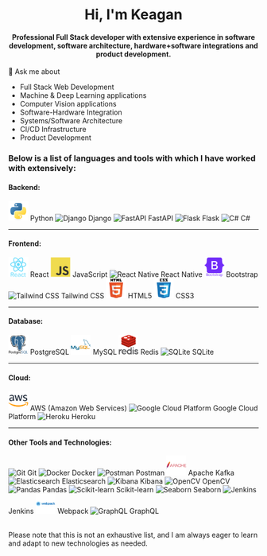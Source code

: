<h1 align="center">Hi, I'm Keagan </h1>
<h4 align="center">Professional Full Stack developer with extensive experience in software development, software architecture, hardware+software integrations and product development.</h4>

💬 Ask me about
        <ul>
          <li>Full Stack Web Development</li>
          <li>Machine & Deep Learning applications </li>
          <li>Computer Vision applications </li>
          <li>Software-Hardware Integration</li>
          <li>Systems/Software Architecture</li> 
          <li>CI/CD Infrastructure</li> 
          <li>Product Development</li> 
        </ul>

<h3 align="left">Below is a list of languages and tools with which I have worked with extensively:</h3>

<h4>Backend:</h4>
<span><img src="https://raw.githubusercontent.com/devicons/devicon/master/icons/python/python-original.svg" alt="Python" width="40" height="40"> Python</span>
<span><img src="https://cdn.worldvectorlogo.com/logos/django.svg" alt="Django" width="40" height="40"> Django</span>
<span><img src="https://avatars.githubusercontent.com/u/56876897?s=200&v=4" alt="FastAPI" width="40" height="40"> FastAPI</span>
<span><img src="https://www.vectorlogo.zone/logos/pocoo_flask/pocoo_flask-icon.svg" alt="Flask" width="40" height="40"> Flask</span>
<span><img src="https://upload.wikimedia.org/wikipedia/commons/4/4f/Csharp_Logo.png" alt="C#" width="40" height="40"> C#</span>
<hr>

<h4>Frontend:</h4>
<span><img src="https://raw.githubusercontent.com/devicons/devicon/master/icons/react/react-original-wordmark.svg" alt="React" width="40" height="40"> React</span>
<span><img src="https://raw.githubusercontent.com/devicons/devicon/master/icons/javascript/javascript-original.svg" alt="JavaScript" width="40" height="40"> JavaScript</span>
<span><img src="https://reactnative.dev/img/header_logo.svg" alt="React Native" width="40" height="40"> React Native</span>
<span><img src="https://raw.githubusercontent.com/devicons/devicon/master/icons/bootstrap/bootstrap-plain-wordmark.svg" alt="Bootstrap" width="40" height="40"> Bootstrap</span>
<span><img src="https://www.vectorlogo.zone/logos/tailwindcss/tailwindcss-icon.svg" alt="Tailwind CSS" width="40" height="40"> Tailwind CSS</span>
<span><img src="https://raw.githubusercontent.com/devicons/devicon/master/icons/html5/html5-original-wordmark.svg" alt="HTML5" width="40" height="40"> HTML5</span>
<span><img src="https://raw.githubusercontent.com/devicons/devicon/master/icons/css3/css3-original-wordmark.svg" alt="CSS3" width="40" height="40"> CSS3</span>

<hr>
<h4>Database:</h4>
<span><img src="https://raw.githubusercontent.com/devicons/devicon/master/icons/postgresql/postgresql-original-wordmark.svg" alt="PostgreSQL" width="40" height="40"> PostgreSQL</span>
<span><img src="https://raw.githubusercontent.com/devicons/devicon/master/icons/mysql/mysql-original-wordmark.svg" alt="MySQL" width="40" height="40"> MySQL</span>
<span><img src="https://raw.githubusercontent.com/devicons/devicon/master/icons/redis/redis-original-wordmark.svg" alt="Redis" width="40" height="40"> Redis</span>
<span><img src="https://www.vectorlogo.zone/logos/sqlite/sqlite-icon.svg" alt="SQLite" width="40" height="40"> SQLite</span>

<hr>
<h4>Cloud:</h4>
<span><img src="https://raw.githubusercontent.com/devicons/devicon/master/icons/amazonwebservices/amazonwebservices-original-wordmark.svg" alt="AWS" width="40" height="40"> AWS (Amazon Web Services)</span>
<span><img src="https://www.vectorlogo.zone/logos/google_cloud/google_cloud-icon.svg" alt="Google Cloud Platform" width="40" height="40"> Google Cloud Platform</span>
<span><img src="https://www.vectorlogo.zone/logos/heroku/heroku-icon.svg" alt="Heroku" width="40" height="40"> Heroku</span>
<hr>

<h4>Other Tools and Technologies:</h4>
<span><img src="https://www.vectorlogo.zone/logos/git-scm/git-scm-icon.svg" alt="Git" width="40" height="40"> Git</span>
<span><img src="https://www.vectorlogo.zone/logos/docker/docker-icon.svg" alt="Docker" width="40" height="40"> Docker</span>
<span><img src="https://www.vectorlogo.zone/logos/getpostman/getpostman-icon.svg" alt="Postman" width="40" height="40"> Postman</span>
<span><img src="https://raw.githubusercontent.com/devicons/devicon/master/icons/apache/apache-original-wordmark.svg" alt="Apache Kafka" width="40" height="40"> Apache Kafka</span>
<span><img src="https://www.vectorlogo.zone/logos/elastic/elastic-icon.svg" alt="Elasticsearch" width="40" height="40"> Elasticsearch</span>
<span><img src="https://www.vectorlogo.zone/logos/elasticco_kibana/elasticco_kibana-icon.svg" alt="Kibana" width="40" height="40"> Kibana</span>
<span><img src="https://raw.githubusercontent.com/opencv/opencv/master/doc/opencv-logo2.png" alt="OpenCV" width="40" height="40"> OpenCV</span>
<span><img src="https://upload.wikimedia.org/wikipedia/commons/e/ed/Pandas_logo.svg" alt="Pandas" width="40" height="40"> Pandas</span>
<span><img src="https://upload.wikimedia.org/wikipedia/commons/0/05/Scikit_learn_logo_small.svg" alt="Scikit-learn" width="40" height="40"> Scikit-learn</span>
<span><img src="https://seaborn.pydata.org/_static/logo-wide-lightbg.svg" alt="Seaborn" width="40" height="40"> Seaborn</span>
<span><img src="https://www.vectorlogo.zone/logos/jenkins/jenkins-icon.svg" alt="Jenkins" width="40" height="40"> Jenkins</span>
<span><img src="https://raw.githubusercontent.com/devicons/devicon/master/icons/webpack/webpack-original-wordmark.svg" alt="Webpack" width="40" height="40"> Webpack</span>
<span><img src="https://www.vectorlogo.zone/logos/graphql/graphql-icon.svg" alt="GraphQL" width="40" height="40"> GraphQL</span>

<br>
<br>
<p align="left">Please note that this is not an exhaustive list, and I am always eager to learn and adapt to new technologies as needed.</p>
